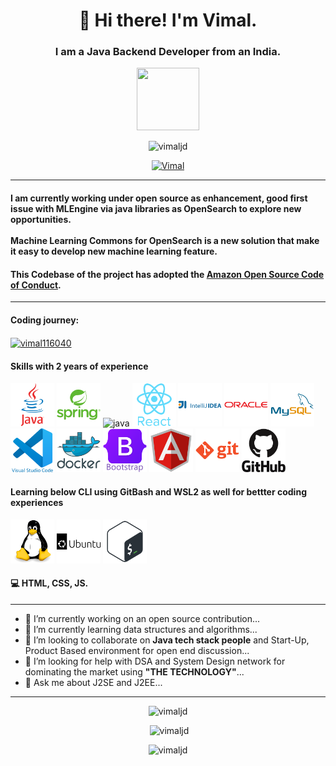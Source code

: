 <h1 align="center">👋 Hi there! I'm Vimal.</h1>
<h3 align="center">
  I am a Java Backend Developer from an India.
</h3>
<p align="center">
<img 
     width="100px" 
     height="100px" src="https://avatars.githubusercontent.com/u/91485321?s=96&v=4">
</p>

<p align="center"> <img src="https://komarev.com/ghpvc/?username=vimaljd&label=Profile%20views&color=0e75b6&style=flat" alt="vimaljd" /> </p>
<!--<p align="center"> <a href="https://github.com/ryo-ma/github-profile-trophy"><img src="https://github-profile-trophy.vercel.app/?username=vimaljd" alt="vimaljd" /></a> </p>-->
<p align="center"> <a href="https://twitter.com/vimalamratbhaip" target="blank"><img src="https://img.shields.io/twitter/follow/vimal@6040?logo=twitter&style=for-the-badge" alt="Vimal" /></a> </p>

---

<h4>
  I am currently working under open source as enhancement, good first issue with 
  MLEngine via java libraries as OpenSearch to explore new opportunities.<br><br>
  Machine Learning Commons for OpenSearch is a new solution that make it easy to develop new machine learning feature.
</h4>

#### This Codebase of the project has adopted the [Amazon Open Source Code of Conduct](https://github.com/opensearch-project/ml-commons/blob/main/CODE_OF_CONDUCT.md).
<hr>

<h4>Coding journey:</h4>
<a href="https://leetcode.com/vimal116040/" target="blank"><img align="center" src="https://raw.githubusercontent.com/rahuldkjain/github-profile-readme-generator/master/src/images/icons/Social/leet-code.svg" alt="vimal116040" height="30" width="40" /></a>
</p>

#### Skills with 2 years of experience
<p align="left">
<a href="https://www.java.com" target="_blank" rel="noreferrer"><img src="https://github.com/devicons/devicon/blob/master/icons/java/java-original-wordmark.svg" alt="java" width="70" height="70"/></a>
<img src="https://github.com/devicons/devicon/blob/master/icons/spring/spring-original-wordmark.svg" alt="java" width="70" height="70"/>
<img src="https://user-images.githubusercontent.com/33158051/103466606-760a4000-4d14-11eb-9941-2f3d00371471.png" alt="java" width="70" height="40"/>
<img src="https://github.com/devicons/devicon/blob/master/icons/react/react-original-wordmark.svg" alt="java" width="70" height="70"/>
<img src="https://github.com/devicons/devicon/blob/master/icons/intellij/intellij-original-wordmark.svg" alt="java" width="70" height="70"/>
<img src="https://github.com/devicons/devicon/blob/master/icons/oracle/oracle-original.svg" alt="java" width="70" height="70"/>
<img src="https://github.com/devicons/devicon/blob/master/icons/mysql/mysql-original-wordmark.svg" width="70" height="70"/>
<img src="https://github.com/devicons/devicon/blob/master/icons/vscode/vscode-original-wordmark.svg" width="70" height="70"/>
<img src="https://github.com/devicons/devicon/blob/master/icons/docker/docker-original-wordmark.svg" width="70" height="70"/>
<img src="https://github.com/devicons/devicon/blob/master/icons/bootstrap/bootstrap-original-wordmark.svg" width="70" height="70"/>
<img src="https://github.com/devicons/devicon/blob/master/icons/angularjs/angularjs-original.svg" width="70" height="70"/>
<img src="https://github.com/devicons/devicon/blob/master/icons/git/git-plain-wordmark.svg" width="70" height="70"/>
<img src="https://github.com/devicons/devicon/blob/master/icons/github/github-original-wordmark.svg" width="70" height="70"/></p>
  
#### Learning below CLI using GitBash and WSL2 as well for bettter coding experiences
<p align="left">
<img src="https://github.com/devicons/devicon/blob/master/icons/linux/linux-original.svg" width="70" height="70"/>
<img src="https://github.com/devicons/devicon/blob/master/icons/ubuntu/ubuntu-plain-wordmark.svg" width="70" height="70"/>
<img src="https://github.com/devicons/devicon/blob/master/icons/bash/bash-original.svg" width="70" height="70"/></p>

#### 💻 HTML, CSS, JS.

---
  
- 🔭 I’m currently working on an open source contribution...
- 🌱 I’m currently learning data structures and algorithms...
- 👯 I’m looking to collaborate on **Java tech stack people** and Start-Up, Product Based environment for open end discussion...
- 🤔 I’m looking for help with DSA and System Design network for dominating the market using **"THE TECHNOLOGY"**...
- 💬 Ask me about J2SE and J2EE...

---

<!--
<p align="center">
  <a href="https://twitter.com/vimalamratbhaip">Twitter</a>
</p>-->
<p align="center" ><img  src="https://github-readme-stats.vercel.app/api/top-langs?username=vimaljd&show_icons=true&locale=en&layout=compact" alt="vimaljd" /></p>
<p align="center">&nbsp;<img  src="https://github-readme-stats.vercel.app/api?username=vimaljd&show_icons=true&locale=en" alt="vimaljd" /></p>
<p align="center"><img  src="https://github-readme-streak-stats.herokuapp.com/?user=vimaljd&" alt="vimaljd" /></p>

<!-- ![Anurag's GitHub stats](https://github-readme-stats.vercel.app/api?username=vimaljd&show_icons=true)-->

<!-- ![Anurag's GitHub stats](https://github-readme-stats.vercel.app/api?username=vimaljd&show_icons=true&theme=radical) -->

<!-- ![Anurag's GitHub stats](https://github-readme-stats.vercel.app/api?username=vimaljd&show_icons=true&theme=transparent) -->
